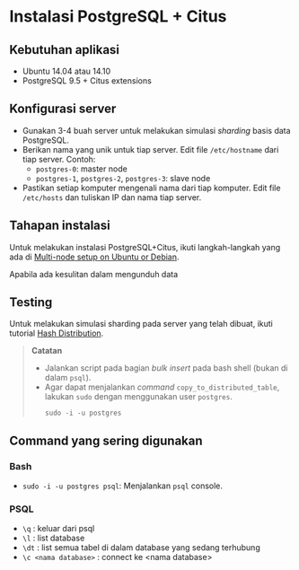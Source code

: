 # Instalasi PostgreSQL + Citus
## Kebutuhan aplikasi
* Ubuntu 14.04 atau 14.10
* PostgreSQL 9.5 + Citus extensions

## Konfigurasi server
* Gunakan 3-4 buah server untuk melakukan simulasi _sharding_ basis data PostgreSQL.
* Berikan nama yang unik untuk tiap server. Edit file `/etc/hostname` dari tiap server. Contoh:
    - `postgres-0`: master node
    - `postgres-1`, `postgres-2`, `postgres-3`: slave node
* Pastikan setiap komputer mengenali nama dari tiap komputer. Edit file `/etc/hosts` dan tuliskan IP dan nama tiap server.

## Tahapan instalasi
Untuk melakukan instalasi PostgreSQL+Citus, ikuti langkah-langkah yang ada di
[Multi-node setup on Ubuntu or Debian](https://www.citusdata.com/docs/citus/5.0/installation/production_deb.html).

Apabila ada kesulitan dalam mengunduh data 

## Testing
Untuk melakukan simulasi sharding pada server yang telah dibuat, ikuti tutorial [Hash Distribution](https://www.citusdata.com/docs/citus/5.0/dist_tables/hash_distribution.html).
> **Catatan**
> 
>   *  Jalankan script pada bagian _bulk insert_ pada bash shell (bukan di dalam `psql`).
>   *  Agar dapat menjalankan _command_ `copy_to_distributed_table`, lakukan `sudo` dengan menggunakan user `postgres`.
>       ```
>       sudo -i -u postgres
>       ```

## Command yang sering digunakan
### Bash
* `sudo -i -u postgres psql`: Menjalankan `psql` console.

### PSQL
* `\q`  : keluar dari psql
* `\l`  : list database
* `\dt` : list semua tabel di dalam database yang sedang terhubung
* `\c <nama database>` : connect ke <nama database\>
